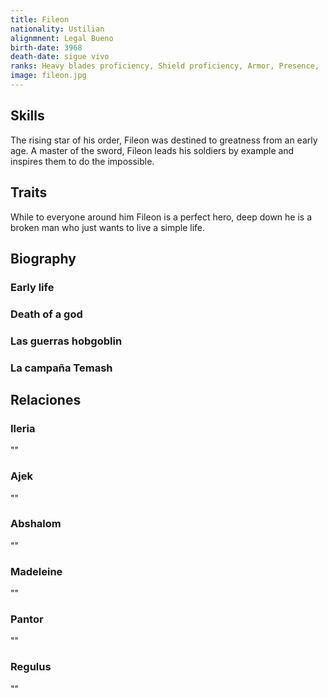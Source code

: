 ```yaml
---
title: Fileon
nationality: Ustilian
alignmnent: Legal Bueno
birth-date: 3968
death-date: sigue vivo
ranks: Heavy blades proficiency, Shield proficiency, Armor, Presence, 
image: fileon.jpg
---
```


## Skills

The rising star of his order, Fileon was destined to greatness from an early age. A master of the sword, Fileon leads his soldiers by example and inspires them to do the impossible. 

## Traits

While to everyone around him Fileon is a perfect hero, deep down he is a broken man who just wants to live a simple life. 

## Biography

### Early life



### Death of a god



### Las guerras hobgoblin



### La campaña Temash



## Relaciones

### Ileria

""

### Ajek

""

### Abshalom

""

### Madeleine

""

### Pantor

"" 

### Regulus

""